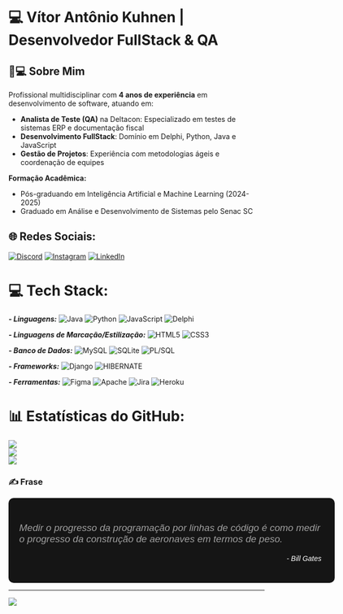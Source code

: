 # 💻 Vítor Antônio Kuhnen | Desenvolvedor FullStack & QA

## 👨💻 Sobre Mim
Profissional multidisciplinar com <b>4 anos de experiência</b> em desenvolvimento de software, atuando em:
- <b>Analista de Teste (QA)</b> na Deltacon: Especializado em testes de sistemas ERP e documentação fiscal
- <b>Desenvolvimento FullStack</b>: Domínio em Delphi, Python, Java e JavaScript
- <b>Gestão de Projetos</b>: Experiência com metodologias ágeis e coordenação de equipes

<b>Formação Acadêmica:</b>
- Pós-graduando em Inteligência Artificial e Machine Learning (2024-2025)
- Graduado em Análise e Desenvolvimento de Sistemas pelo Senac SC


## 🌐 Redes Sociais:
[![Discord](https://img.shields.io/badge/Discord-%237289DA.svg?logo=discord&logoColor=white)](htttps://discord.gg/Vitinho4K#9974) 
[![Instagram](https://img.shields.io/badge/Instagram-%23E4405F.svg?logo=Instagram&logoColor=white)](https://www.instagram.com/vitor_kuhnen/) 
[![LinkedIn](https://img.shields.io/badge/LinkedIn-%230077B5.svg?logo=linkedin&logoColor=white)](https://www.linkedin.com/in/vítor-antônio-kuhnen-592331170/) 

# 💻 Tech Stack:
<b><i>- Linguagens:</b></i>
![Java](https://img.shields.io/badge/java-%23ED8B00.svg?style=for-the-badge&logo=java&logoColor=white) 
![Python](https://img.shields.io/badge/python-3670A0?style=for-the-badge&logo=python&logoColor=ffdd54)
![JavaScript](https://img.shields.io/badge/javascript-%23323330.svg?style=for-the-badge&logo=javascript&logoColor=%23F7DF1E)
![Delphi](https://img.shields.io/badge/delphi-red?style=for-the-badge&logo=delphi&logoColor=white)

<b><i>-  Linguagens de Marcação/Estilização:</b></i>
![HTML5](https://img.shields.io/badge/html5-%23E34F26.svg?style=for-the-badge&logo=html5&logoColor=white)
![CSS3](https://img.shields.io/badge/css3-%231572B6.svg?style=for-the-badge&logo=css3&logoColor=white)

<b><i>-  Banco de Dados:</b></i>
![MySQL](https://img.shields.io/badge/mysql-%2300f.svg?style=for-the-badge&logo=mysql&logoColor=white)
![SQLite](https://img.shields.io/badge/sqlite-%2307405e.svg?style=for-the-badge&logo=sqlite&logoColor=white)
![PL/SQL](https://img.shields.io/badge/PL/SQL-red?style=for-the-badge&logo=oracle&logoColor=white)

<b><i>-  Frameworks:</b></i>
![Django](https://img.shields.io/badge/django-%23092E20.svg?style=for-the-badge&logo=django&logoColor=white)
![HIBERNATE](https://img.shields.io/badge/Hibernate-grey?style=for-the-badge&logo=hibernate&logoColor=yellowgreen)

<b><i>-  Ferramentas:</b></i>
![Figma](https://img.shields.io/badge/figma-%23F24E1E.svg?style=for-the-badge&logo=figma&logoColor=white)
![Apache](https://img.shields.io/badge/apache-%23D42029.svg?style=for-the-badge&logo=apache&logoColor=white)
![Jira](https://img.shields.io/badge/jira-%230A0FFF.svg?style=for-the-badge&logo=jira&logoColor=white)
![Heroku](https://img.shields.io/badge/heroku-%23430098.svg?style=for-the-badge&logo=heroku&logoColor=white)

# 📊 Estatísticas do GitHub:
![](https://github-readme-stats.vercel.app/api?username=VitorAntonioKuhnen&theme=chartreuse-dark&hide_border=true&include_all_commits=false&count_private=false)<br/>
![](https://github-readme-streak-stats.herokuapp.com/?user=VitorAntonioKuhnen&theme=chartreuse-dark&hide_border=true)<br/>
![](https://github-readme-stats.vercel.app/api/top-langs/?username=VitorAntonioKuhnen&theme=chartreuse-dark&hide_border=true&include_all_commits=false&count_private=false&layout=compact)

### ✍️ Frase
<div class="container" style=" font-family: Poppins, Arial, Helvetica, sans-serif;
    padding: 20px;
    width: 600px;
    background-color: #151515;
    border: 1px solid rgba(0, 0, 0, 0.2);
    border-radius: 10px;">
    <h3 style="font-size: 19px;
        margin-bottom: 5px;
        font-weight: 500;
        font-style: oblique;
        color: #9f9f9f;">Medir o progresso da programação por linhas de código é como medir o progresso da
        construção de aeronaves em termos de peso.</h3>
    <p style="font-style: italic;
        padding: 5px;
        text-align: right;
        color: #fff;">- Bill Gates</p>
</div>

---
[![](https://visitcount.itsvg.in/api?id=VitorAntonioKuhnen&icon=0&color=6)](https://visitcount.itsvg.in)
